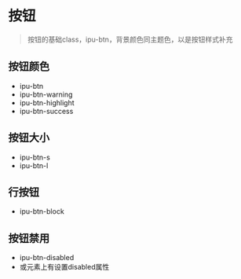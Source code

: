 # 按钮
> 按钮的基础class，ipu-btn，背景颜色同主题色，以是按钮样式补充

## 按钮颜色
- ipu-btn
- ipu-btn-warning
- ipu-btn-highlight
- ipu-btn-success

## 按钮大小
- ipu-btn-s
- ipu-btn-l

## 行按钮
- ipu-btn-block

## 按钮禁用
- ipu-btn-disabled
- 或元素上有设置disabled属性
